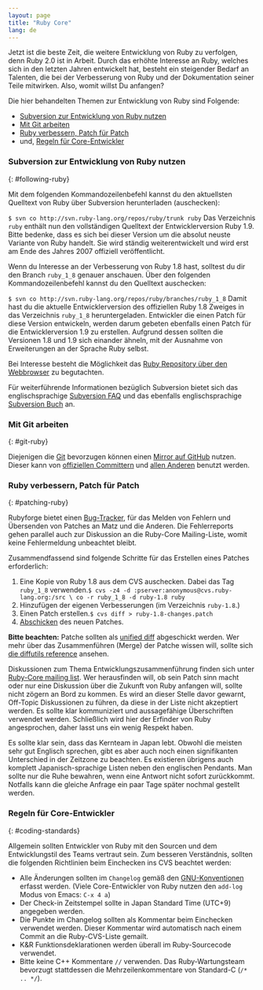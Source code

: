 ```yaml
---
layout: page
title: "Ruby Core"
lang: de
---
```


Jetzt ist die beste Zeit, die weitere Entwicklung von Ruby zu verfolgen,
denn Ruby 2.0 ist in Arbeit. Durch das erhöhte Interesse an Ruby,
welches sich in den letzten Jahren entwickelt hat, besteht ein
steigender Bedarf an Talenten, die bei der Verbesserung von Ruby und der
Dokumentation seiner Teile mitwirken. Also, womit willst Du anfangen?

Die hier behandelten Themen zur Entwicklung von Ruby sind Folgende:

* [Subversion zur Entwicklung von Ruby nutzen](#following-ruby)
* [Mit Git arbeiten](#git-ruby)
* [Ruby verbessern, Patch für Patch](#patching-ruby)
* und, [Regeln für Core-Entwickler](#coding-standards)

### Subversion zur Entwicklung von Ruby nutzen
{: #following-ruby}

Mit dem folgenden Kommandozeilenbefehl kannst du den aktuellsten
Quelltext von Ruby über Subversion herunterladen (auschecken):

 `
 $ svn co http://svn.ruby-lang.org/repos/ruby/trunk ruby
` Das Verzeichnis `ruby` enthält nun den vollständigen Quelltext der
Entwicklerversion Ruby 1.9. Bitte bedenke, dass es sich bei dieser
Version um die absolut neuste Variante von Ruby handelt. Sie wird
ständig weiterentwickelt und wird erst am Ende des Jahres 2007 offiziell
veröffentlicht.

Wenn du Interesse an der Verbesserung von Ruby 1.8 hast, solltest du dir
den Branch `ruby_1_8` genauer anschauen. Über den folgenden
Kommandozeilenbefehl kannst du den Quelltext auschecken:

 `
 $ svn co http://svn.ruby-lang.org/repos/ruby/branches/ruby_1_8
` Damit hast du die aktuelle Entwicklerversion des offiziellen Ruby 1.8
Zweiges in das Verzeichnis `ruby_1_8` heruntergeladen. Entwickler die
einen Patch für diese Version entwickeln, werden darum gebeten ebenfalls
einen Patch für die Entwicklerversion 1.9 zu erstellen. Aufgrund dessen
sollten die Versionen 1.8 und 1.9 sich einander ähneln, mit der Ausnahme
von Erweiterungen an der Sprache Ruby selbst.

Bei Interesse besteht die Möglichkeit das [Ruby Repository über den
Webbrowser][1] zu begutachten.

Für weiterführende Informationen bezüglich Subversion bietet sich das
englischsprachige [Subversion FAQ][2] und das ebenfalls
englischsprachige [Subversion Buch][3] an.

### Mit Git arbeiten
{: #git-ruby}

Diejenigen die [Git][4] bevorzugen können einen [Mirror auf GitHub][5]
nutzen. Dieser kann von [offiziellen Committern][6] und [allen
Anderen][7] benutzt werden.

### Ruby verbessern, Patch für Patch
{: #patching-ruby}

Rubyforge bietet einen [Bug-Tracker][8], für das Melden von Fehlern und
Übersenden von Patches an Matz und die Anderen. Die Fehlerreports gehen
parallel auch zur Diskussion an die Ruby-Core Mailing-Liste, womit keine
Fehlermeldung unbeachtet bleibt.

Zusammendfassend sind folgende Schritte für das Erstellen eines Patches
erforderlich:

1.  Eine Kopie von Ruby 1.8 aus dem CVS auschecken. Dabei das Tag
    `ruby_1_8` verwenden.`
     $ cvs -z4 -d :pserver:anonymous@cvs.ruby-lang.org:/src \
         co -r ruby_1_8 -d ruby-1.8 ruby
    `
2.  Hinzufügen der eigenen Verbesserungen (im Verzeichnis `ruby-1.8`.)
3.  Einen Patch erstellen.`
     $ cvs diff > ruby-1.8-changes.patch
    `
4.  [Abschicken][9] des neuen Patches.

**Bitte beachten:** Patche sollten als [unified diff][10] abgeschickt
werden. Wer mehr über das Zusammenführen (Merge) der Patche wissen will,
sollte sich [die diffutils reference][11] ansehen.

Diskussionen zum Thema Entwicklungszusammenführung finden sich unter
[Ruby-Core mailing list](/de/community/mailing-lists/#ruby-core). Wer
herausfinden will, ob sein Patch sinn macht oder nur eine Diskussion
über die Zukunft von Ruby anfangen will, sollte nicht zögern an Bord zu
kommen. Es wird an dieser Stelle davor gewarnt, Off-Topic Diskussionen
zu führen, da diese in der Liste nicht akzeptiert werden. Es sollte klar
kommuniziert und aussagefähige Überschriften verwendet werden.
Schließlich wird hier der Erfinder von Ruby angesprochen, daher lasst
uns ein wenig Respekt haben.

Es sollte klar sein, dass das Kernteam in Japan lebt. Obwohl die meisten
sehr gut Englisch sprechen, gibt es aber auch noch einen signifikanten
Unterschied in der Zeitzone zu beachten. Es existieren übrigens auch
komplett Japanisch-sprachige Listen neben den englischen Pendants. Man
sollte nur die Ruhe bewahren, wenn eine Antwort nicht sofort
zurückkommt. Notfalls kann die gleiche Anfrage ein paar Tage später
nochmal gestellt werden.

### Regeln für Core-Entwickler
{: #coding-standards}

Allgemein sollten Entwickler von Ruby mit den Sourcen und dem
Entwicklungstil des Teams vertraut sein. Zum besseren Verständnis,
sollten die folgenden Richtlinien beim Einchecken ins CVS beachtet
werden:

* Alle Änderungen sollten im `Changelog` gemäß den
  [GNU-Konventionen][12] erfasst werden. (Viele Core-Entwickler von Ruby
  nutzen den `add-log` Modus von Emacs: `C-x 4 a`)
* Der Check-in Zeitstempel sollte in Japan Standard Time (UTC+9)
  angegeben werden.
* Die Punkte im Changelog sollten als Kommentar beim Einchecken
  verwendet werden. Dieser Kommentar wird automatisch nach einem Commit
  an die Ruby-CVS-Liste gemailt.
* K&amp;R Funktionsdeklarationen werden überall im Ruby-Sourcecode
  verwendet.
* Bitte keine C++ Kommentare `//` verwenden. Das Ruby-Wartungsteam
  bevorzugt stattdessen die Mehrzeilenkommentare von Standard-C (`/* ..
  */`).



[1]: http://svn.ruby-lang.org/cgi-bin/viewvc.cgi/ 
[2]: http://subversion.tigris.org/faq.html 
[3]: http://svnbook.org 
[4]: http://git-scm.com/ 
[5]: http://github.com/ruby/ruby 
[6]: http://wiki.github.com/shyouhei/ruby/committerhowto 
[7]: http://wiki.github.com/shyouhei/ruby/noncommitterhowto 
[8]: http://rubyforge.org/tracker/?func=browse&amp;group_id=426&amp;atid=1698 
[9]: http://rubyforge.org/tracker/?func=add&amp;group_id=426&amp;atid=1700 
[10]: http://www.gnu.org/software/diffutils/manual/html_node/Unified-Format.html 
[11]: http://www.gnu.org/software/diffutils/manual/html_node/Merging-with-patch.html#Merging%20with%20patch 
[12]: http://www.gnu.org/prep/standards/standards.html#Change-Logs 
